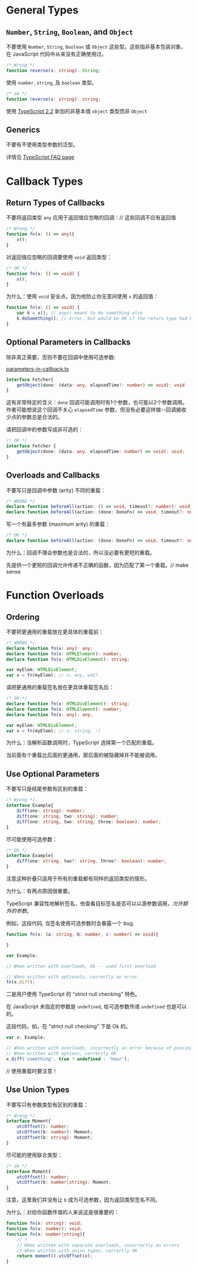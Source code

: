 # General Types

## `Number`, `String`, `Boolean`, and `Object`

不要使用 `Number`, `String`, `Boolean` 或 `Object` 这些型。这些指非基本包装对象，在 JavaScript 代码中从来没有正确使用过。

```ts
/* Wrong */
function reverse(s: string): String;
```

使用 `number`, `string`, 及 `boolean` 类型。

```ts
/* ok */
function reverse(s: string): string;
```

使用 [TypeScript 2.2](/docs/object-type) 新加的非基本值 `object` 类型而非 `Object`

## Generics

不要有不使用类型参数的泛型。

详情见 [TypeScript FAQ page](https://github.com/Microsoft/TypeScript/wiki/FAQ#why-doesnt-type-inference-work-on-this-interface-interface-foot---)

# Callback Types

## Return Types of Callbacks

不要将返回类型 `any` 应用于返回值应忽略的回调：// 这些回调不应有返回值

```ts
/* Wrong */
function fn(x: () => any){
    x();
}
```

对返回值应忽略的回调要使用 `void` 返回类型：

```ts
/* OK */
function fn(x: () => void) {
    x();
}
```

为什么：使用 `void` 安全点，因为他防止你无意间使用 `x` 的返回值：

```ts
function fn(x: () => void) {
    var k = x(); // oops! meant to do something else
    k.doSomething(); // error, but would be OK if the return type had been 'any'
}
```

## Optional Parameters in Callbacks

除非真正需要，否则不要在回调中使用可选参数:

[parameters-in-callback.ts](./parameters-in-callback.ts)

```ts
interface Fetcher{
    getObject(done: (data: any, elapsedTime?: number) => void): void
}
```

这有非常特定的含义：`done` 回调可能调用时有1个参数，也可能以2个参数调用。作者可能想说这个回调不关心 `elapsedTime` 参数，但没有必要这样做--回调接收少点的参数总是合法的。

请把回调中的参数写成非可选的：

```ts
/* OK */
interface Fetcher {
    getObject(done: (data: any, elapsedTime: number) => void): void;
}
```

## Overloads and Callbacks

不要写只是回调中参数 (arity) 不同的重载：

```ts
/* WRONG */
declare function beforeAll(action: () => void, timeout?: number): void;
declare function beforeAll(action: (done: DoneFn) => void, timeout?: number): void;
```

写一个有最多参数 (maximum arity) 的重载：

```ts
/* OK */
declare function beforeAll(action: (done: DoneFn) => void, timeout?: number): void;
```

为什么：回调不理会参数也是合法的，所以没必要有更短的重载。

先提供一个更短的回调允许传递不正确的函数，因为匹配了第一个重载。// make sense

# Function Overloads

## Ordering

不要把更通用的重载放在更具体的重载前：

```ts
/* WRONG */
declare function fn(x: any): any;
declare function fn(x: HTMLElement): number;
declare function fn(x: HTMLDivElement): string;

var myElem: HTMLDivElement;
var x = fn(myElem); // x: any, wat?
```

请把更通用的重载签名放在更具体重载签名后：

```ts
/* OK */
declare function fn(x: HTMLDivElement): string;
declare function fn(x: HTMLElement): number;
declare function fn(x: any): any;

var myElem: HTMLDivElement;
var x = fn(myElem); // x: string, :)
```

为什么：当解析函数调用时，TypeScript 选择第一个匹配的重载。

当前面有个重载比后面的更通用，那后面的被隐藏掉并不能被调用。

## Use Optional Parameters

不要写只是结尾参数有区别的重载：

```ts
/* Wrong */
interface Example{
    diff(one: string): number;
    diff(one: string, two: string): number;
    diff(one: string, two: string, three: boolean): number;
}
```

尽可能使用可选参数：

```ts
/* Ok */
interface Example{
    diff(one: string, two?: string, three?: boolean): number;
}
```

注意这种折叠只适用于所有的重载都有同样的返回类型的情形。

为什么：有两点原因很重要。

TypeScript 兼容性地解析签名，他查看目标签名是否可以以源参数调用，_允许额外的参数_。

例如，这段代码, 当签名使用可选参数时会暴露一个 bug.

```ts
function fn(x: (a: string, b: number, c: number) => void){

}

var Example;

// When written with overloads, Ok -- used first overload

// When written with optionals, correctly an error
fn(x.diff);
```

二是用户使用 TypeScript 的 "strict null checking" 特色。

在 JavaScript 未指定的参数是 `undefined`, 给可选参数传递 `undefined` 也是可以的。

这段代码，如，在 "strict null checking" 下是 Ok 的。

```ts
var x: Example;

// When written with overloads, incorrectly an error because of passing 'undefined' to 'string'
// When written with options, correctly OK
x.diff('something', true ? undefined : 'hour');
```
// 使用重载时要注意！

## Use Union Types

不要写只有参数类型有区别的重载：

```ts
/* Wrong */
interface Moment{
    utcOffset(): number;
    utcOffset(b: number): Moment;
    utcOffset(b: string): Moment;
}
```

尽可能的使用联合类型：

```ts
/* ok */
interface Moment{
    utcOffset(): number;
    utcOffset(b: number|string): Moment;
}
```

注意，这里我们并没有让 `b` 成为可选参数，因为返回类型签名不同。

为什么：对给你函数传值的人来说这是很重要的：

```ts
function fn(x: string): void;
function fn(x: number): void;
function fn(x: number|string){
    // ?
    // When written with separate overloads, incorrectly an errorv
    // When written with union types, correctly OK
    return moment().utcOffset(x);
}
```